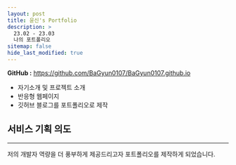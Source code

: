 ```yaml
---
layout: post
title: 윤신's Portfolio
description: >
  23.02 - 23.03
  나의 포트폴리오
sitemap: false
hide_last_modified: true
---
```


**GitHub :** <https://github.com/BaGyun0107/BaGyun0107.github.io>

- 자기소개 및 프로젝트 소개
- 반응형 웹페이지
- 깃허브 블로그를 포트폴리오로 제작

## 서비스 기획 의도

---

저의 개발자 역량을 더 풍부하게 제공드리고자 포트폴리오를 제작하게 되었습니다.

